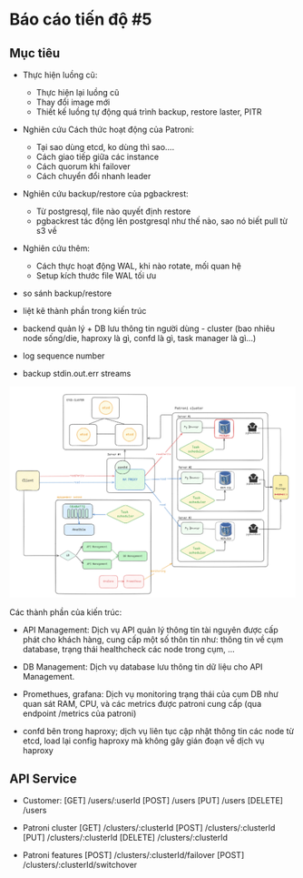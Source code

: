 # Báo cáo tiến độ #5

## Mục tiêu
- Thực hiện luồng cũ:
    + Thực hiện lại luồng cũ
    + Thay đổi image mới
    + Thiết kế luồng tự động quá trình backup, restore laster, PITR

- Nghiên cứu Cách thức hoạt động của Patroni:
    + Tại sao dùng etcd, ko dùng thì sao….
    + Cách giao tiếp giữa các instance
    + Cách quorum khi failover
    + Cách chuyển đổi nhanh leader

- Nghiên cứu backup/restore của pgbackrest:
    + Từ postgresql, file nào quyết định restore 
    + pgbackrest tác động lên postgresql như thế nào, sao nó biết pull từ s3 về

- Nghiên cứu thêm:
    + Cách thực hoạt động WAL, khi nào rotate, mối quan hệ
    + Setup kích thước file WAL tối ưu


- so sánh backup/restore
- liệt kê thành phần trong kiến trúc
- backend quản lý + DB lưu thông tin người dùng - cluster (bao nhiêu node sống/die, haproxy là gì, confd là gì, task manager là gì...)

- log sequence number
- backup stdin.out.err streams

![alt text](../images/report-5/architecture_v2.png)

Các thành phần của kiến trúc:

- API Management: Dịch vụ API quản lý thông tin tài nguyên được cấp phát cho khách hàng, cung cấp một số thôn tin như: thông tin về cụm database, trạng thái healthcheck các node trong cụm, ...

- DB Management: Dịch vụ database lưu thông tin dữ liệu cho API Management.

- Promethues, grafana: Dịch vụ monitoring trạng thái của cụm DB như quan sát RAM, CPU, và các metrics được patroni cung cấp (qua endpoint /metrics của patroni)
 
- confd bên trong haproxy; dịch vụ liên tục cập nhật thông tin các node từ etcd, load lại config haproxy mà không gây gián đoạn về dịch vụ haproxy


## API Service
- Customer:
[GET] /users/:userId 
[POST] /users
[PUT] /users
[DELETE] /users

- Patroni cluster
[GET] /clusters/:clusterId
[POST] /clusters/:clusterId
[PUT] /clusters/:clusterId
[DELETE] /clusters/:clusterId

- Patroni features
[POST] /clusters/:clusterId/failover
[POST] /clusters/:clusterId/switchover
